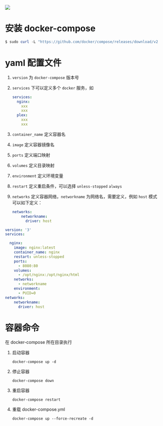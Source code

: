 ![](https://ca6d7cae.telegraph-image-6yx.pages.dev/file/1469bf11f58177cd49c3c.png)

# 安装 docker-compose

```powershell
$ sudo curl -L "https://github.com/docker/compose/releases/download/v2.2.2/docker-compose-$(uname -s)-$(uname -m)" -o /usr/local/bin/docker-compose

```

# yaml 配置文件

1. `version` 为 `docker-compose` 版本号
2. `services` 下可以定义多个 `docker` 服务，如

    ```yaml
    services:
      nginx:
        xxx
        xxx
      plex:
        xxx
        xxx
    ```
3. `container_name` 定义容器名
4. `image` 定义容器镜像名
5. `ports` 定义端口映射
6. `volumes` 定义目录映射
7. `environment` 定义环境变量
8. `restart` 定义重启条件，可以选择 `unless-stopped` `always`
9. `networks` 定义容器网络，`networkname` 为网络名，需要定义，例如 `host` 模式可以如下定义：

    ```yaml
    networks:
        networkname:
          driver: host
    ```

```yaml
version: '3'
services:

  nginx:
    image: nginx:latest
    container_name: nginx
    restart: unless-stopped
    ports:
      - 8080:80
    volumes:
      - /opt/nginx:/opt/nginx/html
    networks:
      - networkname
    environment:
      - PUID=0
networks:
    networkname:
      driver: host
```

# 容器命令

在 docker-compose 所在目录执行

1. 启动容器

    ```
    docker-compose up -d
    ```
2. 停止容器

    ```
    docker-compose down
    ```
3. 重启容器

    ```
    docker-compose restart
    ```
4. 重载 docker-compose.yml

    ```
    docker-compose up --force-recreate -d
    ```